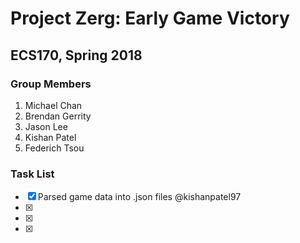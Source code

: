 # Project Zerg: Early Game Victory
## ECS170, Spring 2018

### Group Members
1. Michael Chan
2. Brendan Gerrity
3. Jason Lee
4. Kishan Patel
5. Federich Tsou

### Task List
- [x] Parsed game data into .json files @kishanpatel97
- [x]
- [x]
- [x]
